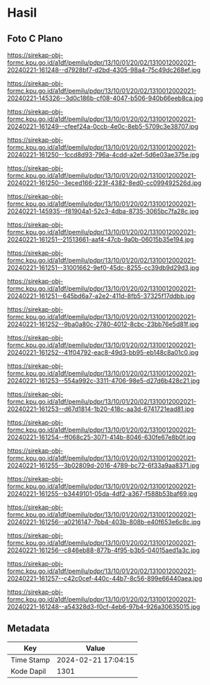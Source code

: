 # Hasil

## Foto C Plano

https://sirekap-obj-formc.kpu.go.id/a1df/pemilu/pdpr/13/10/01/20/02/1310012002021-20240221-161248--d7928bf7-d2bd-4305-98a4-75c49dc268ef.jpg

https://sirekap-obj-formc.kpu.go.id/a1df/pemilu/pdpr/13/10/01/20/02/1310012002021-20240221-145326--3d0c186b-cf08-4047-b506-940b66eeb8ca.jpg

https://sirekap-obj-formc.kpu.go.id/a1df/pemilu/pdpr/13/10/01/20/02/1310012002021-20240221-161249--cfeef24a-0ccb-4e0c-8eb5-5709c3e38707.jpg

https://sirekap-obj-formc.kpu.go.id/a1df/pemilu/pdpr/13/10/01/20/02/1310012002021-20240221-161250--1ccd8d93-796a-4cdd-a2ef-5d6e03ae375e.jpg

https://sirekap-obj-formc.kpu.go.id/a1df/pemilu/pdpr/13/10/01/20/02/1310012002021-20240221-161250--3eced166-223f-4382-8ed0-cc099492526d.jpg

https://sirekap-obj-formc.kpu.go.id/a1df/pemilu/pdpr/13/10/01/20/02/1310012002021-20240221-145935--f81904a1-52c3-4dba-8735-3065bc7fa28c.jpg

https://sirekap-obj-formc.kpu.go.id/a1df/pemilu/pdpr/13/10/01/20/02/1310012002021-20240221-161251--21513661-aaf4-47cb-9a0b-06015b35e194.jpg

https://sirekap-obj-formc.kpu.go.id/a1df/pemilu/pdpr/13/10/01/20/02/1310012002021-20240221-161251--31001662-9ef0-45dc-8255-cc39db9d29d3.jpg

https://sirekap-obj-formc.kpu.go.id/a1df/pemilu/pdpr/13/10/01/20/02/1310012002021-20240221-161251--645bd6a7-a2e2-411d-8fb5-37325f17ddbb.jpg

https://sirekap-obj-formc.kpu.go.id/a1df/pemilu/pdpr/13/10/01/20/02/1310012002021-20240221-161252--9ba0a80c-2780-4012-8cbc-23bb76e5d81f.jpg

https://sirekap-obj-formc.kpu.go.id/a1df/pemilu/pdpr/13/10/01/20/02/1310012002021-20240221-161252--41f04792-eac8-49d3-bb95-eb148c8a01c0.jpg

https://sirekap-obj-formc.kpu.go.id/a1df/pemilu/pdpr/13/10/01/20/02/1310012002021-20240221-161253--554a992c-3311-4706-98e5-d27d6b428c21.jpg

https://sirekap-obj-formc.kpu.go.id/a1df/pemilu/pdpr/13/10/01/20/02/1310012002021-20240221-161253--d67d1814-1b20-418c-aa3d-6741721ead81.jpg

https://sirekap-obj-formc.kpu.go.id/a1df/pemilu/pdpr/13/10/01/20/02/1310012002021-20240221-161254--ff068c25-3071-414b-8046-630fe67e8b0f.jpg

https://sirekap-obj-formc.kpu.go.id/a1df/pemilu/pdpr/13/10/01/20/02/1310012002021-20240221-161255--3b02809d-2016-4789-bc72-6f33a9aa8371.jpg

https://sirekap-obj-formc.kpu.go.id/a1df/pemilu/pdpr/13/10/01/20/02/1310012002021-20240221-161255--b3449101-05da-4df2-a367-f588b53baf69.jpg

https://sirekap-obj-formc.kpu.go.id/a1df/pemilu/pdpr/13/10/01/20/02/1310012002021-20240221-161256--a0216147-7bb4-403b-808b-e40f653e6c8c.jpg

https://sirekap-obj-formc.kpu.go.id/a1df/pemilu/pdpr/13/10/01/20/02/1310012002021-20240221-161256--c846eb88-877b-4f95-b3b5-04015aed1a3c.jpg

https://sirekap-obj-formc.kpu.go.id/a1df/pemilu/pdpr/13/10/01/20/02/1310012002021-20240221-161257--c42c0cef-440c-44b7-8c56-899e66440aea.jpg

https://sirekap-obj-formc.kpu.go.id/a1df/pemilu/pdpr/13/10/01/20/02/1310012002021-20240221-161248--a54328d3-f0cf-4eb6-97b4-926a30635015.jpg


## Metadata

| Key        | Value               |
| ---------- | ------------------- |
| Time Stamp | 2024-02-21 17:04:15 |
| Kode Dapil | 1301                |



